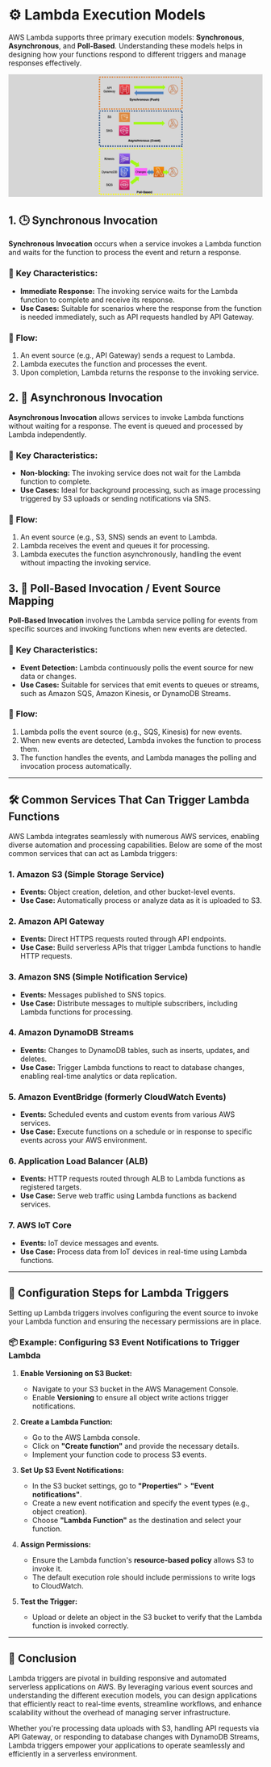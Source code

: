 # ⚙️ **Lambda Execution Models**

AWS Lambda supports three primary execution models: **Synchronous**, **Asynchronous**, and **Poll-Based**. Understanding these models helps in designing how your functions respond to different triggers and manage responses effectively.

<div style="text-align: center;">
    <img src="images/lambda-execution-models.png" alt="Lambda Execution Models" />
</div>

## 1. 🕒 **Synchronous Invocation**

**Synchronous Invocation** occurs when a service invokes a Lambda function and waits for the function to process the event and return a response.

### 📌 **Key Characteristics:**

- **Immediate Response:** The invoking service waits for the Lambda function to complete and receive its response.
- **Use Cases:** Suitable for scenarios where the response from the function is needed immediately, such as API requests handled by API Gateway.

### 🔄 **Flow:**

1. An event source (e.g., API Gateway) sends a request to Lambda.
2. Lambda executes the function and processes the event.
3. Upon completion, Lambda returns the response to the invoking service.

## 2. 🔄 **Asynchronous Invocation**

**Asynchronous Invocation** allows services to invoke Lambda functions without waiting for a response. The event is queued and processed by Lambda independently.

### 📌 **Key Characteristics:**

- **Non-blocking:** The invoking service does not wait for the Lambda function to complete.
- **Use Cases:** Ideal for background processing, such as image processing triggered by S3 uploads or sending notifications via SNS.

### 🔄 **Flow:**

1. An event source (e.g., S3, SNS) sends an event to Lambda.
2. Lambda receives the event and queues it for processing.
3. Lambda executes the function asynchronously, handling the event without impacting the invoking service.

## 3. 🐘 **Poll-Based Invocation / Event Source Mapping**

**Poll-Based Invocation** involves the Lambda service polling for events from specific sources and invoking functions when new events are detected.

### 📌 **Key Characteristics:**

- **Event Detection:** Lambda continuously polls the event source for new data or changes.
- **Use Cases:** Suitable for services that emit events to queues or streams, such as Amazon SQS, Amazon Kinesis, or DynamoDB Streams.

### 🔄 **Flow:**

1. Lambda polls the event source (e.g., SQS, Kinesis) for new events.
2. When new events are detected, Lambda invokes the function to process them.
3. The function handles the events, and Lambda manages the polling and invocation process automatically.

---

## 🛠️ **Common Services That Can Trigger Lambda Functions**

AWS Lambda integrates seamlessly with numerous AWS services, enabling diverse automation and processing capabilities. Below are some of the most common services that can act as Lambda triggers:

### 1. **Amazon S3 (Simple Storage Service)**

- **Events:** Object creation, deletion, and other bucket-level events.
- **Use Case:** Automatically process or analyze data as it is uploaded to S3.

### 2. **Amazon API Gateway**

- **Events:** Direct HTTPS requests routed through API endpoints.
- **Use Case:** Build serverless APIs that trigger Lambda functions to handle HTTP requests.

### 3. **Amazon SNS (Simple Notification Service)**

- **Events:** Messages published to SNS topics.
- **Use Case:** Distribute messages to multiple subscribers, including Lambda functions for processing.

### 4. **Amazon DynamoDB Streams**

- **Events:** Changes to DynamoDB tables, such as inserts, updates, and deletes.
- **Use Case:** Trigger Lambda functions to react to database changes, enabling real-time analytics or data replication.

### 5. **Amazon EventBridge (formerly CloudWatch Events)**

- **Events:** Scheduled events and custom events from various AWS services.
- **Use Case:** Execute functions on a schedule or in response to specific events across your AWS environment.

### 6. **Application Load Balancer (ALB)**

- **Events:** HTTP requests routed through ALB to Lambda functions as registered targets.
- **Use Case:** Serve web traffic using Lambda functions as backend services.

### 7. **AWS IoT Core**

- **Events:** IoT device messages and events.
- **Use Case:** Process data from IoT devices in real-time using Lambda functions.

---

## 📝 **Configuration Steps for Lambda Triggers**

Setting up Lambda triggers involves configuring the event source to invoke your Lambda function and ensuring the necessary permissions are in place.

### 📦 **Example: Configuring S3 Event Notifications to Trigger Lambda**

1. **Enable Versioning on S3 Bucket:**

   - Navigate to your S3 bucket in the AWS Management Console.
   - Enable **Versioning** to ensure all object write actions trigger notifications.

2. **Create a Lambda Function:**

   - Go to the AWS Lambda console.
   - Click on **"Create function"** and provide the necessary details.
   - Implement your function code to process S3 events.

3. **Set Up S3 Event Notifications:**

   - In the S3 bucket settings, go to **"Properties"** > **"Event notifications"**.
   - Create a new event notification and specify the event types (e.g., object creation).
   - Choose **"Lambda Function"** as the destination and select your function.

4. **Assign Permissions:**

   - Ensure the Lambda function's **resource-based policy** allows S3 to invoke it.
   - The default execution role should include permissions to write logs to CloudWatch.

5. **Test the Trigger:**

   - Upload or delete an object in the S3 bucket to verify that the Lambda function is invoked correctly.

---

## 🏁 **Conclusion**

Lambda triggers are pivotal in building responsive and automated serverless applications on AWS. By leveraging various event sources and understanding the different execution models, you can design applications that efficiently react to real-time events, streamline workflows, and enhance scalability without the overhead of managing server infrastructure.

Whether you're processing data uploads with S3, handling API requests via API Gateway, or responding to database changes with DynamoDB Streams, Lambda triggers empower your applications to operate seamlessly and efficiently in a serverless environment.
